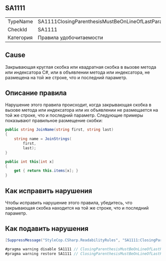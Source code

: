 ﻿## SA1111

<table>
<tr>
  <td>TypeName</td>
  <td>SA1111ClosingParenthesisMustBeOnLineOfLastParameter</td>
</tr>
<tr>
  <td>CheckId</td>
  <td>SA1111</td>
</tr>
<tr>
  <td>Категория</td>
  <td>Правила удобочитаемости</td>
</tr>
</table>

## Cause

Закрывающая круглая скобка или квадратная скобка в вызове метода или индексатора C#, или в объявлении метода или индексатора, не размещена на той же строке, что и последний параметр.

## Описание правила

Нарушение этого правила происходит, когда закрывающая скобка в вызове метода или индексатора или их объявлении не размещается на той же строке, что и последний параметр. Следующие примеры показывают правильное размещение скобки:

```csharp
public string JoinName(string first, string last)
{
    string name = JoinStrings(
        first, 
        last);
}

public int this[int x]
{
    get { return this.items[x]; }
}
```

## Как исправить нарушения

Чтобы исправить нарушение этого правила, убедитесь, что закрывающая скобка находится на той же строке, что и последний параметр.

## Как подавить нарушения

```csharp
[SuppressMessage("StyleCop.CSharp.ReadabilityRules", "SA1111:ClosingParenthesisMustBeOnLineOfLastParameter", Justification = "Reviewed.")]
```

```csharp
#pragma warning disable SA1111 // ClosingParenthesisMustBeOnLineOfLastParameter
#pragma warning restore SA1111 // ClosingParenthesisMustBeOnLineOfLastParameter
```